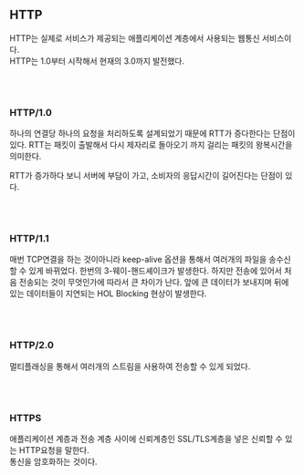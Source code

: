 ## HTTP
HTTP는 실제로 서비스가 제공되는 애플리케이션 계층에서 사용되는 웹통신 서비스이다.<br>
HTTP는 1.0부터 시작해서 현재의 3.0까지 발전했다.

<br>
<br>

### HTTP/1.0

하나의 연결당 하나의 요청을 처리하도록 설계되었기 때문에 RTT가 증다한다는 단점이 있다.
RTT는 패킷이 출발해서 다시 제자리로 돌아오기 까지 걸리는 패킷의 왕복시간을 의미한다.

RTT가 증가하다 보니 서버에 부담이 가고, 소비자의 응답시간이 길어진다는 단점이 있다.

<br>
<br>


### HTTP/1.1
매번 TCP연결을 하는 것이아니라 keep-alive 옵션을 통해서 여러개의 파일을 송수신 할 수 있게 바뀌었다.
한번의 3-웨이-핸드셰이크가 발생한다.
하지만 전송에 있어서 처음 전송되는 것이 무엇인가에 따라서 큰 차이가 난다.
앞에 큰 데이터가 보내지며 뒤에 있는 데이터들이 지연되는 HOL Blocking 현상이 발생한다.

<br>
<br>


### HTTP/2.0
멀티플래싱을 통해서 여러개의 스트림을 사용하여 전송할 수 있게 되었다.


<br>
<br>


### HTTPS

애플리케이션 계층과 전송 계층 사이에 신뢰계층인 SSL/TLS계층을 넣은 신뢰할 수 있는 HTTP요청을 말한다.<br>
통신을 암호화하는 것이다.








